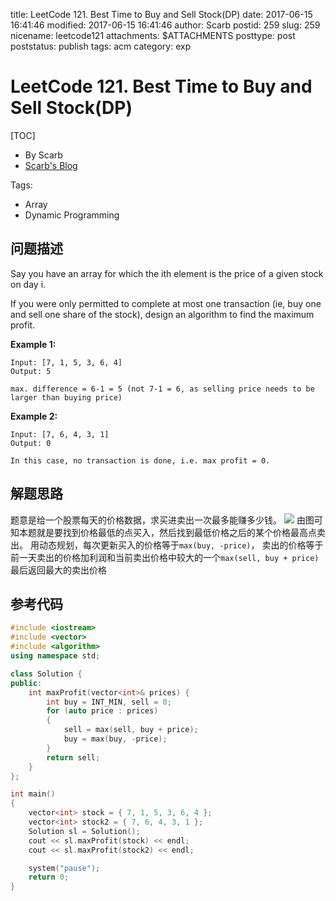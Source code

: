title: LeetCode 121. Best Time to Buy and Sell Stock(DP)
date: 2017-06-15 16:41:46
modified: 2017-06-15 16:41:46
author: Scarb
postid: 259
slug: 259
nicename: leetcode121
attachments: $ATTACHMENTS
posttype: post
poststatus: publish
tags: acm
category: exp

# LeetCode 121. Best Time to Buy and Sell Stock(DP)
[TOC]

- By Scarb
- [Scarb's Blog](http://115.28.48.229/wordpress/)


Tags:

- Array 
- Dynamic Programming


## 问题描述

Say you have an array for which the ith element is the price of a given stock on day i.

If you were only permitted to complete at most one transaction (ie, buy one and sell one share of the stock), design an algorithm to find the maximum profit.

**Example 1:** 
```
Input: [7, 1, 5, 3, 6, 4]
Output: 5

max. difference = 6-1 = 5 (not 7-1 = 6, as selling price needs to be larger than buying price)
```
**Example 2:** 
```
Input: [7, 6, 4, 3, 1]
Output: 0

In this case, no transaction is done, i.e. max profit = 0.
```

## 解题思路
题意是给一个股票每天的价格数据，求买进卖出一次最多能赚多少钱。
![](https://leetcode.com/media/original_images/121_profit_graph.png)
由图可知本题就是要找到价格最低的点买入，然后找到最低价格之后的某个价格最高点卖出。
用动态规划，每次更新买入的价格等于`max(buy, -price)`，
卖出的价格等于前一天卖出的价格加利润和当前卖出价格中较大的一个`max(sell, buy + price)`
最后返回最大的卖出价格

## 参考代码
```C++
#include <iostream>
#include <vector>
#include <algorithm>
using namespace std;

class Solution {
public:
	int maxProfit(vector<int>& prices) {
		int buy = INT_MIN, sell = 0;
		for (auto price : prices)
		{
			sell = max(sell, buy + price);
			buy = max(buy, -price);
		}
		return sell;
	}
};

int main()
{
	vector<int> stock = { 7, 1, 5, 3, 6, 4 };
	vector<int> stock2 = { 7, 6, 4, 3, 1 };
	Solution sl = Solution();
	cout << sl.maxProfit(stock) << endl;
	cout << sl.maxProfit(stock2) << endl;

	system("pause");
	return 0;
}
```